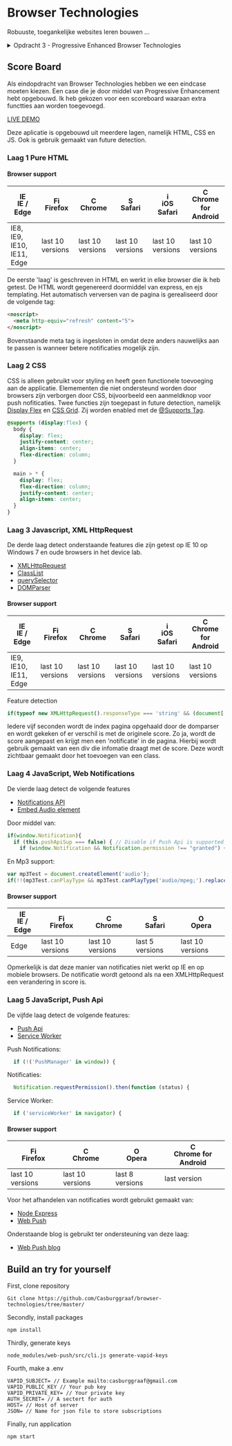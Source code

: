 # Browser Technologies
Robuuste, toegankelijke websites leren bouwen …

<details>
<summary>Opdracht 3 - Progressive Enhanced Browser Technologies</summary>
Browser Technologies onderzoeken en implementeren als enhancement. Basic functionaliteit van een use case doorgronden.

Maak een demo op basis van een use case. Zorg dat alle gebruikers, met alle browsers, in iedere context minimaal de core functionaliteit te zien/horen/voelen krijgen. Bouw je demo in 3 lagen, volgens het principe van Progressive Enhancement. Gebruik als enhanced feature een (hippe, innovatieve, vooruitstrevende) Browser Technologie die je gaat onderzoeken op functionaliteit, toegankelijkheid en (browser) ondersteuning.

Beoordelingscriteria
- De code staat in een repository op GitHub
- Er is een Readme toegevoegd met daarin beschreven:
  - een beschrijving van de core functionality
  - een beschrijving van de feature(s)/Browser Technologies
  - welke browser de feature(s) wel/niet ondersteunen
  - een beschrijving van de accessibility issues die zijn onderzocht
- De demo is opgebouwd in 3 lagen, volgens het principe van Progressive Enhancement
- De user experience van de demo is goed
  - de leesbaarheidsregels zijn toegepast, contrast en kleuren kloppen
  - het heeft een gebruiksvriendelijke interface, met gebruikmaking van affordance en feedback op de interactieve elementen
- Student kan uitleggen wat Progressive Enhancement en Feature Detectie is en hoe dit toe te passen in Web Development
</details>

## Score Board

Als eindopdracht van Browser Technologies hebben we een eindcase moeten kiezen. Een case die je door middel van Progressive Enhancement hebt opgebouwd. Ik heb gekozen voor een scoreboard waaraan extra functties aan worden toegevoegd.

[LIVE DEMO](https://scoreboard.casburggraaf.com)

Deze aplicatie is opgebouwd uit meerdere lagen, namelijk HTML, CSS en JS. Ook is gebruik gemaakt van future detection.

### Laag 1 Pure HTML

#### Browser support
| [<img src="https://raw.githubusercontent.com/godban/browsers-support-badges/master/src/images/edge.png" alt="IE / Edge" width="16px" height="16px" />](http://godban.github.io/browsers-support-badges/)</br>IE / Edge | [<img src="https://raw.githubusercontent.com/godban/browsers-support-badges/master/src/images/firefox.png" alt="Firefox" width="16px" height="16px" />](http://godban.github.io/browsers-support-badges/)</br>Firefox | [<img src="https://raw.githubusercontent.com/godban/browsers-support-badges/master/src/images/chrome.png" alt="Chrome" width="16px" height="16px" />](http://godban.github.io/browsers-support-badges/)</br>Chrome | [<img src="https://raw.githubusercontent.com/godban/browsers-support-badges/master/src/images/safari.png" alt="Safari" width="16px" height="16px" />](http://godban.github.io/browsers-support-badges/)</br>Safari | [<img src="https://raw.githubusercontent.com/godban/browsers-support-badges/master/src/images/safari-ios.png" alt="iOS Safari" width="16px" height="16px" />](http://godban.github.io/browsers-support-badges/)</br>iOS Safari | [<img src="https://raw.githubusercontent.com/godban/browsers-support-badges/master/src/images/chrome-android.png" alt="Chrome for Android" width="16px" height="16px" />](http://godban.github.io/browsers-support-badges/)</br>Chrome for Android |
| --------- | --------- | --------- | --------- | --------- | --------- |
| IE8, IE9, IE10, IE11, Edge| last 10 versions| last 10 versions| last 10 versions| last 10 versions| last 10 versions

De eerste 'laag' is geschreven in HTML en werkt in elke browser die ik heb getest. De HTML wordt gegenereerd doormiddel van express, en ejs templating. Het automatisch verversen van de pagina is gerealiseerd door de volgende tag:

```html
<noscript>
  <meta http-equiv="refresh" content="5">
</noscript>
```
Bovenstaande meta tag is ingesloten in <noscript> omdat deze anders nauwelijks aan te passen is wanneer betere notificaties mogelijk zijn.  

### Laag 2 CSS
CSS is alleen gebruikt voor styling en heeft geen functionele toevoeging aan de applicatie. Elemementen die niet ondersteund worden door browsers zijn verborgen door CSS, bijvoorbeeld een aanmeldknop voor push nofiticaties. Twee functies zijn toegepast in future detection, namelijk [Display Flex](https://developer.mozilla.org/en-US/docs/Web/CSS/flex) en [CSS Grid](https://developer.mozilla.org/en-US/docs/Web/CSS/CSS_Grid_Layout). Zij worden enabled met de [@Supports Tag](https://developer.mozilla.org/en-US/docs/Web/CSS/@supports).


```css
@supports (display:flex) {
  body {
    display: flex;
    justify-content: center;
    align-items: center;
    flex-direction: column;
  }

  main > * {
    display: flex;
    flex-direction: column;
    justify-content: center;
    align-items: center;
  }
}
```


### Laag 3 Javascript, XML HttpRequest
De derde laag detect onderstaande features die zijn getest op IE 10 op Windows 7 en oude browsers in het device lab.
* [XMLHttpRequest](https://developer.mozilla.org/nl/docs/Web/API/XMLHttpRequest)
* [ClassList](https://developer.mozilla.org/en-US/docs/Web/API/Element/classList)
* [querySelector](https://developer.mozilla.org/nl/docs/Web/API/Document/querySelector)
* [DOMParser](https://developer.mozilla.org/en-US/docs/Web/API/DOMParser)

#### Browser support

| [<img src="https://raw.githubusercontent.com/godban/browsers-support-badges/master/src/images/edge.png" alt="IE / Edge" width="16px" height="16px" />](http://godban.github.io/browsers-support-badges/)</br>IE / Edge | [<img src="https://raw.githubusercontent.com/godban/browsers-support-badges/master/src/images/firefox.png" alt="Firefox" width="16px" height="16px" />](http://godban.github.io/browsers-support-badges/)</br>Firefox | [<img src="https://raw.githubusercontent.com/godban/browsers-support-badges/master/src/images/chrome.png" alt="Chrome" width="16px" height="16px" />](http://godban.github.io/browsers-support-badges/)</br>Chrome | [<img src="https://raw.githubusercontent.com/godban/browsers-support-badges/master/src/images/safari.png" alt="Safari" width="16px" height="16px" />](http://godban.github.io/browsers-support-badges/)</br>Safari | [<img src="https://raw.githubusercontent.com/godban/browsers-support-badges/master/src/images/safari-ios.png" alt="iOS Safari" width="16px" height="16px" />](http://godban.github.io/browsers-support-badges/)</br>iOS Safari | [<img src="https://raw.githubusercontent.com/godban/browsers-support-badges/master/src/images/chrome-android.png" alt="Chrome for Android" width="16px" height="16px" />](http://godban.github.io/browsers-support-badges/)</br>Chrome for Android |
| --------- | --------- | --------- | --------- | --------- | --------- |
| IE9, IE10, IE11, Edge| last 10 versions| last 10 versions| last 10 versions| last 10 versions| last 10 versions


Feature detection
```javascript
if(typeof new XMLHttpRequest().responseType === 'string' && (document['querySelector']&& document['querySelectorAll'])!=null && document.documentElement.classList && this.pushApiSup === false)
```
Iedere vijf seconden wordt de index pagina opgehaald door de domparser en wordt gekeken of er verschil is met de originele score. Zo ja, wordt de score aangepast en krijgt men een 'notificatie' in de pagina. Hierbij wordt gebruik gemaakt van een div die infomatie draagt met de score. Deze wordt zichtbaar gemaakt door het toevoegen van een class.

### Laag 4 JavaScript, Web Notifications
De vierde laag detect de volgende features
* [Notifications API](https://developer.mozilla.org/en-US/docs/Web/API/Notifications_API/Using_the_Notifications_API)
* [Embed Audio element](https://developer.mozilla.org/en-US/docs/Web/HTML/Element/audio)

Door middel van:
```javascript
if(window.Notification){
  if (this.pushApiSup === false) { // Disable if Push Api is supported
    if (window.Notification && Notification.permission !== "granted") {
```

En Mp3 support:
```javascript
var mp3Test = document.createElement('audio');
if(!!(mp3Test.canPlayType && mp3Test.canPlayType('audio/mpeg;').replace(/no/, ''))){
```
#### Browser support

| [<img src="https://raw.githubusercontent.com/godban/browsers-support-badges/master/src/images/edge.png" alt="IE / Edge" width="16px" height="16px" />](http://godban.github.io/browsers-support-badges/)</br>IE / Edge | [<img src="https://raw.githubusercontent.com/godban/browsers-support-badges/master/src/images/firefox.png" alt="Firefox" width="16px" height="16px" />](http://godban.github.io/browsers-support-badges/)</br>Firefox | [<img src="https://raw.githubusercontent.com/godban/browsers-support-badges/master/src/images/chrome.png" alt="Chrome" width="16px" height="16px" />](http://godban.github.io/browsers-support-badges/)</br>Chrome | [<img src="https://raw.githubusercontent.com/godban/browsers-support-badges/master/src/images/safari.png" alt="Safari" width="16px" height="16px" />](http://godban.github.io/browsers-support-badges/)</br>Safari | [<img src="https://raw.githubusercontent.com/godban/browsers-support-badges/master/src/images/opera.png" alt="Opera" width="16px" height="16px" />](http://godban.github.io/browsers-support-badges/)</br>Opera |
| --------- | --------- | --------- | --------- | --------- |
| Edge| last 10 versions| last 10 versions| last 5 versions| last 10 versions

Opmerkelijk is dat deze manier van notificaties niet werkt op IE en op mobiele browsers. De notificatie wordt getoond als na een XMLHttpRequest een verandering in score is.

### Laag 5 JavaScript, Push Api
De vijfde laag detect de volgende features:
* [Push Api](https://developer.mozilla.org/en-US/docs/Web/API/Push_API)
* [Service Worker](https://developer.mozilla.org/en-US/docs/Web/API/ServiceWorker)

Push Notifications:
```javascript
  if (!('PushManager' in window)) {
```
Notificaties:
```javascript
  Notification.requestPermission().then(function (status) {
```
Service Worker:
```javascript
  if ('serviceWorker' in navigator) {
```


#### Browser support

| [<img src="https://raw.githubusercontent.com/godban/browsers-support-badges/master/src/images/firefox.png" alt="Firefox" width="16px" height="16px" />](http://godban.github.io/browsers-support-badges/)</br>Firefox | [<img src="https://raw.githubusercontent.com/godban/browsers-support-badges/master/src/images/chrome.png" alt="Chrome" width="16px" height="16px" />](http://godban.github.io/browsers-support-badges/)</br>Chrome | [<img src="https://raw.githubusercontent.com/godban/browsers-support-badges/master/src/images/opera.png" alt="Opera" width="16px" height="16px" />](http://godban.github.io/browsers-support-badges/)</br>Opera | [<img src="https://raw.githubusercontent.com/godban/browsers-support-badges/master/src/images/chrome-android.png" alt="Chrome for Android" width="16px" height="16px" />](http://godban.github.io/browsers-support-badges/)</br>Chrome for Android |
| --------- | --------- | --------- | --------- |
| last 10 versions| last 10 versions| last 8 versions| last version

Voor het afhandelen van notificaties wordt gebruikt gemaakt van:
* [Node Express](https://expressjs.com/)
* [Web Push](https://github.com/web-push-libs/web-push)

Onderstaande blog is gebruikt ter ondersteuning van deze laag:
* [Web Push blog](https://thihara.github.io/Web-Push/)


## Build an try for yourself
First, clone repository
```
Git clone https://github.com/Casburggraaf/browser-technologies/tree/master/
```

Secondly, install packages
```
npm install
```

Thirdly, generate keys
```
node_modules/web-push/src/cli.js generate-vapid-keys

```
Fourth, make a .env
```
VAPID_SUBJECT= // Example mailto:casburggraaf@gmail.com
VAPID_PUBLIC_KEY // Your pub key
VAPID_PRIVATE_KEY= // Your private key
AUTH_SECRET= // A sectert for auth
HOST= // Host of server
JSON= // Name for json file to store subscriptions
```

Finally, run application
```
npm start
```

